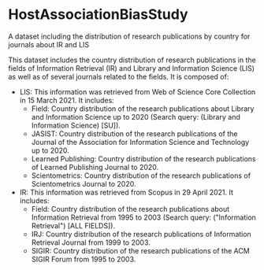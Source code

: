 # HostAssociationBiasStudy
A dataset including the distribution of research publications by country for journals about IR and LIS

This dataset includes the country distribution of research publications in the fields of Information Retrieval (IR) and Library and Information Science (LIS) as well as of several journals related to the fields. It is composed of:
* LIS: This information was retrieved from Web of Science Core Collection in 15 March 2021. It includes:
  * Field: Country distribution of the research publications about Library and Information Science up to 2020  (Search query: (Library and Information Science) [SU]).
  * JASIST: Country distribution of the research publications of the Journal of the Association for Information Science and Technology up to 2020.
  * Learned Publishing: Country distribution of the research publications of Learned Publishing Journal to 2020.
  * Scientometrics: Country distribution of the research publications of Scientometrics Journal to 2020.
* IR: This information was retrieved from Scopus in 29 April 2021. It includes:
  * Field: Country distribution of the research publications about Information Retrieval from 1995 to 2003 (Search query: ("Information Retrieval") [ALL FIELDS]).
  * IRJ: Country distribution of the research publications of Information Retrieval Journal from 1999 to 2003.
  * SIGIR: Country distribution of the research publications of the ACM SIGIR Forum from 1995 to 2003.
